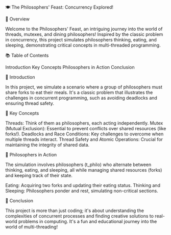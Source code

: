 🍽️ The Philosophers' Feast: Concurrency Explored!

🌟 Overview

Welcome to the Philosophers' Feast, an intriguing journey into the world of threads, mutexes, and dining philosophers! Inspired by the classic problem in concurrency, this project simulates philosophers thinking, eating, and sleeping, demonstrating critical concepts in multi-threaded programming.

📚 Table of Contents

Introduction
Key Concepts
Philosophers in Action
Conclusion

📖 Introduction

In this project, we simulate a scenario where a group of philosophers must share forks to eat their meals. 
It's a classic problem that illustrates the challenges in concurrent programming, such as avoiding deadlocks and ensuring thread safety.

🧠 Key Concepts

Threads: Think of them as philosophers, each acting independently.
Mutex (Mutual Exclusion): Essential to prevent conflicts over shared resources (like forks!).
Deadlocks and Race Conditions: Key challenges to overcome when multiple threads interact.
Thread Safety and Atomic Operations: Crucial for maintaining the integrity of shared data.

🍝 Philosophers in Action

The simulation involves philosophers (t_philo) who alternate between thinking, eating, and sleeping,
all while managing shared resources (forks) and keeping track of their state.

Eating: Acquiring two forks and updating their eating status.
Thinking and Sleeping: Philosophers ponder and rest, simulating non-critical sections.

🎉 Conclusion

This project is more than just coding; it's about understanding the complexities of concurrent processes and finding creative solutions to real-world problems in computing.
It's a fun and educational journey into the world of multi-threading!

